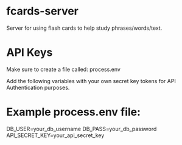 # fcards-server
Server for using flash cards to help study phrases/words/text.

# API Keys
Make sure to create a file called:
process.env

Add the following variables with your own secret key tokens for API Authentication purposes.

# Example process.env file:
DB_USER=your_db_username
DB_PASS=your_db_password
API_SECRET_KEY=your_api_secret_key